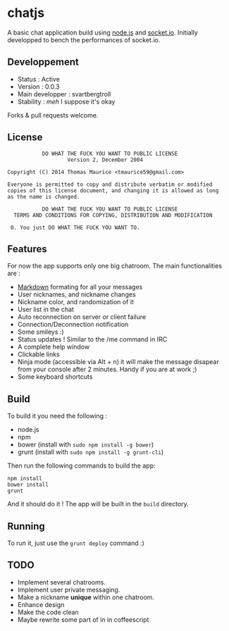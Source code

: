 # chatjs
A basic chat application build using [node.js](http://nodejs.org)
and [socket.io](http://socket.io). Initially developped to bench
the performances of socket.io.

## Developpement

 * Status : Active
 * Version : 0.0.3
 * Main developper : svartbergtroll
 * Stability : *meh* I suppose it's okay

Forks & pull requests welcome.

## License
               DO WHAT THE FUCK YOU WANT TO PUBLIC LICENSE
                       Version 2, December 2004
     
    Copyright (C) 2014 Thomas Maurice <tmaurice59@gmail.com>
    
    Everyone is permitted to copy and distribute verbatim or modified
    copies of this license document, and changing it is allowed as long
    as the name is changed.
     
               DO WHAT THE FUCK YOU WANT TO PUBLIC LICENSE
      TERMS AND CONDITIONS FOR COPYING, DISTRIBUTION AND MODIFICATION
     
     0. You just DO WHAT THE FUCK YOU WANT TO.

## Features
For now the app supports only one big chatroom. The main functionalities are :

 * [Markdown](http://daringfireball.net/projects/markdown/) formating for all your messages
 * User nicknames, and nickname changes
 * Nickname color, and randomization of it
 * User list in the chat
 * Auto reconnection on server or client failure
 * Connection/Deconnection notification
 * Some smileys :)
 * Status updates ! Similar to the /me command in IRC
 * A complete help window
 * Clickable links
 * Ninja mode (accessible via Alt + n) it will make the message disapear from your console after 2 minutes. Handy if you are at work ;)
 * Some keyboard shortcuts

## Build
To build it you need the following :

 * node.js
 * npm
 * bower (install with `sudo npm install -g bower`)
 * grunt (install with `sudo npm install -g grunt-cli`)

Then run the following commands to build the app:

    npm install
    bower install
    grunt

And it should do it ! The app will be built in the `build` directory.

## Running
To run it, just use the `grunt deploy` command :)

## TODO
 * Implement several chatrooms.
 * Implement user private messaging.
 * Make a nickname **unique** within one chatroom.
 * Enhance design
 * Make the code clean
 * Maybe rewrite some part of in in coffeescript
